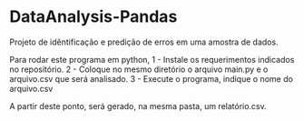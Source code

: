 # DataAnalysis-Pandas
Projeto de idêntificação e predição de erros em uma amostra de dados.

Para rodar este programa em python, 
1 - Instale os requerimentos indicados no repositório.
2 - Coloque no mesmo diretório o arquivo main.py e o arquivo.csv que será analisado.
3 - Execute o programa, indique o nome do arquivo.csv

A partir deste ponto, será gerado, na mesma pasta, um relatório.csv.
